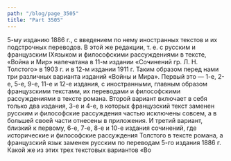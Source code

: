 ```yaml
---
path: "/blog/page_3505"
title: "Part 3505"
---
```


 5-му изданию 1886 г., с введением по нему иностранных текстов и их подстрочных переводов. В этой же редакции, т. е. с русским и французским IXязыком и философскими рассуждениями в тексте, «Война и Мир» напечатана в 11-м издании «Сочинений гр. Л. Н. Толстого» в 1903 г. и в 12-м издании 1911 г.
Таким образом перед нами три различных варианта изданий «Войны и Мира». Первый это — 1-е, 2-е, 5-е, 9-е, 11-е и 12-е издания, с иностранными, главным образом французскими текстами, их переводами и философскими рассуждениями в тексте романа. Второй вариант включает в себя только два издания, 3-е и 4-е, в которых французский текст заменен русским и философские рассуждения частью исключены совсем, а в большей своей части отнесены в приложения. И третий вариант, близкий к первому, 6-е, 7-е, 8-е и 10-е издания сочинений, где исторические и философские рассуждения Толстого в тексте романа, а французский язык заменен русским по переводам 5-го издания 1886 г.
Какой же из этих трех текстовых вариантов «Во
